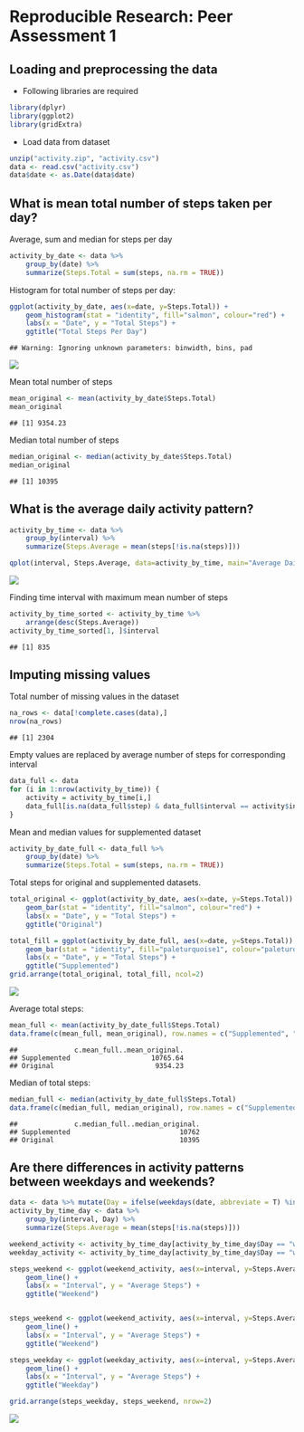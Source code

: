 # Reproducible Research: Peer Assessment 1


## Loading and preprocessing the data

* Following libraries are required


```r
library(dplyr)
library(ggplot2)
library(gridExtra)
```

* Load data from dataset


```r
unzip("activity.zip", "activity.csv")
data <- read.csv("activity.csv")
data$date <- as.Date(data$date)
```

## What is mean total number of steps taken per day?

Average, sum and median for steps per day


```r
activity_by_date <- data %>% 
    group_by(date) %>%
    summarize(Steps.Total = sum(steps, na.rm = TRUE))
```

Histogram for total number of steps per day:


```r
ggplot(activity_by_date, aes(x=date, y=Steps.Total)) + 
    geom_histogram(stat = "identity", fill="salmon", colour="red") +
    labs(x = "Date", y = "Total Steps") +
    ggtitle("Total Steps Per Day")
```

```
## Warning: Ignoring unknown parameters: binwidth, bins, pad
```

![](PA1_template_files/figure-html/unnamed-chunk-4-1.png)<!-- -->

Mean total number of steps


```r
mean_original <- mean(activity_by_date$Steps.Total)
mean_original
```

```
## [1] 9354.23
```

Median total number of steps


```r
median_original <- median(activity_by_date$Steps.Total)
median_original
```

```
## [1] 10395
```

## What is the average daily activity pattern?


```r
activity_by_time <- data %>%
    group_by(interval) %>%
    summarize(Steps.Average = mean(steps[!is.na(steps)]))

qplot(interval, Steps.Average, data=activity_by_time, main="Average Daily Activity", xlab="5-Minute Intervals", ylab="Average Steps", geom="line")
```

![](PA1_template_files/figure-html/unnamed-chunk-7-1.png)<!-- -->

Finding time interval with maximum mean number of steps


```r
activity_by_time_sorted <- activity_by_time %>%
    arrange(desc(Steps.Average))
activity_by_time_sorted[1, ]$interval
```

```
## [1] 835
```

## Imputing missing values

Total number of missing values in the dataset


```r
na_rows <- data[!complete.cases(data),]
nrow(na_rows)
```

```
## [1] 2304
```

Empty values are replaced by average number of steps for corresponding interval


```r
data_full <- data
for (i in 1:nrow(activity_by_time)) {
    activity = activity_by_time[i,]
    data_full[is.na(data_full$step) & data_full$interval == activity$interval, 1] <- round(activity$Steps.Average)
}
```

Mean and median values for supplemented dataset


```r
activity_by_date_full <- data_full %>% 
    group_by(date) %>%
    summarize(Steps.Total = sum(steps, na.rm = TRUE))
```

Total steps for original and supplemented datasets.


```r
total_original <- ggplot(activity_by_date, aes(x=date, y=Steps.Total)) + 
    geom_bar(stat = "identity", fill="salmon", colour="red") +
    labs(x = "Date", y = "Total Steps") +
    ggtitle("Original")

total_fill = ggplot(activity_by_date_full, aes(x=date, y=Steps.Total)) +
    geom_bar(stat = "identity", fill="paleturquoise1", colour="paleturquoise4") +
    labs(x = "Date", y = "Total Steps") +
    ggtitle("Supplemented")
grid.arrange(total_original, total_fill, ncol=2)
```

![](PA1_template_files/figure-html/unnamed-chunk-12-1.png)<!-- -->

Average total steps:


```r
mean_full <- mean(activity_by_date_full$Steps.Total)
data.frame(c(mean_full, mean_original), row.names = c("Supplemented", "Original"))
```

```
##              c.mean_full..mean_original.
## Supplemented                    10765.64
## Original                         9354.23
```

Median of total steps:


```r
median_full <- median(activity_by_date_full$Steps.Total)
data.frame(c(median_full, median_original), row.names = c("Supplemented", "Original"))
```

```
##              c.median_full..median_original.
## Supplemented                           10762
## Original                               10395
```

## Are there differences in activity patterns between weekdays and weekends?


```r
data <- data %>% mutate(Day = ifelse(weekdays(date, abbreviate = T) %in% c("Sat", "Sun"), "weekend", "weekday"))
activity_by_time_day <- data %>%
    group_by(interval, Day) %>%
    summarize(Steps.Average = mean(steps[!is.na(steps)]))

weekend_activity <- activity_by_time_day[activity_by_time_day$Day == "weekend",]
weekday_activity <- activity_by_time_day[activity_by_time_day$Day == "weekday",]

steps_weekend <- ggplot(weekend_activity, aes(x=interval, y=Steps.Average)) + 
    geom_line() +
    labs(x = "Interval", y = "Average Steps") +
    ggtitle("Weekend")


steps_weekend <- ggplot(weekend_activity, aes(x=interval, y=Steps.Average)) + 
    geom_line() +
    labs(x = "Interval", y = "Average Steps") +
    ggtitle("Weekend")

steps_weekday <- ggplot(weekday_activity, aes(x=interval, y=Steps.Average)) + 
    geom_line() +
    labs(x = "Interval", y = "Average Steps") +
    ggtitle("Weekday")

grid.arrange(steps_weekday, steps_weekend, nrow=2)
```

![](PA1_template_files/figure-html/unnamed-chunk-15-1.png)<!-- -->
